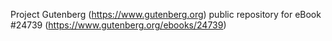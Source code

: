 Project Gutenberg (https://www.gutenberg.org) public repository for eBook #24739 (https://www.gutenberg.org/ebooks/24739)
